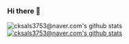 ### Hi there 👋

<!--
**cksals3753/cksals3753** is a ✨ _special_ ✨ repository because its `README.md` (this file) appears on your GitHub profile.

Here are some ideas to get you started:

- 🔭 I’m currently working on ...
- 🌱 I’m currently learning ...
- 👯 I’m looking to collaborate on ...
- 🤔 I’m looking for help with ...
- 💬 Ask me about ...
- 📫 How to reach me: ...
- 😄 Pronouns: ...
- ⚡ Fun fact: ...
-->

![cksals3753@naver.com's github stats](https://github-readme-stats.vercel.app/api?username=cksals3753@naver.com&show_icons=true)
[![cksals3753@naver.com's github stats](https://github-readme-stats.vercel.app/api/top-langs/?username=cksals3753@naver.com&show_icons=true&hide_border=true&title_color=004386&icon_color=004386&layout=compact)](https://github.com/cksals3753@naver.com)
